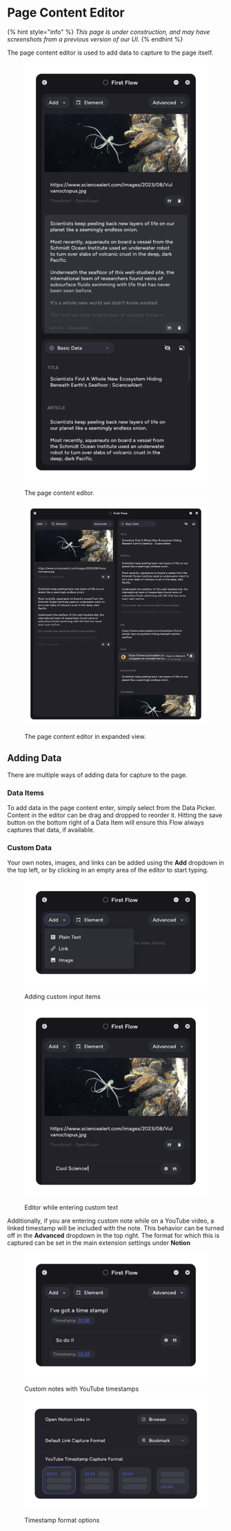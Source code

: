 # Page Content Editor

{% hint style="info" %}
_This page is under construction, and may have screenshots from a previous version of our UI._
{% endhint %}

The page content editor is used to add data to capture to the page itself.

<div data-full-width="true"><figure><img src="../.gitbook/assets/Frame 80.png" alt=""><figcaption><p>The page content editor.</p></figcaption></figure> <figure><img src="../.gitbook/assets/Frame 81.png" alt=""><figcaption><p>The page content editor in expanded view.</p></figcaption></figure></div>

## Adding Data

There are multiple ways of adding data for capture to the page.

### Data Items

To add data in the page content enter, simply select from the Data Picker. Content in the editor can be drag and dropped to reorder it. Hitting the save button on the bottom right of a Data Item will ensure this Flow always captures that data, if available.

### Custom Data

Your own notes, images, and links can be added using the **Add** dropdown in the top left, or by clicking in an empty area of the editor to start typing.

<div data-full-width="true"><figure><img src="../.gitbook/assets/Frame 82.png" alt=""><figcaption><p>Adding custom input items</p></figcaption></figure> <figure><img src="../.gitbook/assets/Frame 83.png" alt=""><figcaption><p>Editor while entering custom text</p></figcaption></figure></div>

Additionally, if you are entering custom note while on a YouTube video, a linked timestamp will be included with the note. This behavior can be turned off in the **Advanced** dropdown in the top right. The format for which this is captured can be set in the main extension settings under **Notion**

<div data-full-width="true"><figure><img src="../.gitbook/assets/Frame 84.png" alt=""><figcaption><p>Custom notes with YouTube timestamps</p></figcaption></figure> <figure><img src="../.gitbook/assets/Frame 85.png" alt=""><figcaption><p>Timestamp format options</p></figcaption></figure></div>
